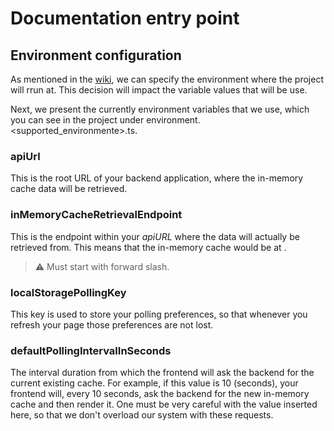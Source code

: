# Documentation entry point

## Environment configuration

As mentioned in the [wiki](../../README.md#via-console), we can specify the environment where the project will rrun at.
This decision will impact the variable values that will be use.

Next, we present the currently environment variables that we use, which you can see in the project under environment.<supported_environmente>.ts.

### apiUrl
This is the root URL of your backend application, where the in-memory cache data will be retrieved.

### inMemoryCacheRetrievalEndpoint
This is the endpoint within your *apiURL* where the data will actually be retrieved from.
This means that the in-memory cache would be at *<apiURL><inMemoryCacheRetrievalEndpoint>*.

> :warning: Must start with forward slash.


### localStoragePollingKey
This key is used to store your polling preferences, so that whenever you refresh your page those preferences are not lost.

### defaultPollingIntervalInSeconds
The interval duration from which the frontend will ask the backend for the current existing cache.
For example, if this value is 10 (seconds), your frontend will, every 10 seconds, ask the backend for the new in-memory cache and then render it.
One must be very careful with the value inserted here, so that we don't overload our system with these requests.